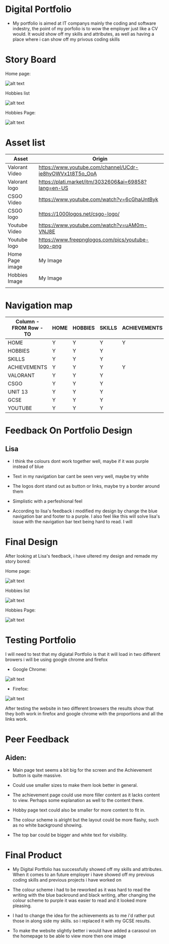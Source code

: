# Digital Portfolio

+ My portfolio is aimed at IT companys mainly the coding and software indestry, the point of my porfolio is to wow the employer just like a CV would. It would show off my skills and attributes, as well as having a place where i can show off my privous coding skills

# Story Board

Home page:

![alt text](../documentation/img/A1.png)

Hobbies list

![alt text](../documentation/img/a3.png)

Hobbies Page:

![alt text](../documentation/img/a2.png)

# Asset list

| Asset           | Origin                                                   |
|-----------------|----------------------------------------------------------|
| Valorant Video  | https://www.youtube.com/channel/UCdr-ie8hyOWVx1t8T5o_OoA |
| Valorant logo   | https://plati.market/itm/3032606&ai=69858?lang=en-US     |
| CSGO Video      | https://www.youtube.com/watch?v=6cGhaUntByk              |
| CSGO logo       | https://1000logos.net/csgo-logo/                         |
| Youtube Video   | https://www.youtube.com/watch?v=uAM0m-VNJ8E              |
| Youtube logo    | https://www.freepnglogos.com/pics/youtube-logo-png       |
| Home Page image | My Image                                                 |
| Hobbies Image   | My Image                                                 |
|                 |  

# Navigation map

| Column - FROM Row - TO | HOME | HOBBIES | SKILLS | ACHIEVEMENTS | VALORANT | CSGO | UNIT 13 | GCSE | YOUTUBE |
|------------------------|------|---------|--------|--------------|----------|------|---------|------|---------|
| HOME                   | Y    | Y       | Y      | Y            |          |      |         |      |         |
| HOBBIES                | Y    | Y       | Y      |              | Y        | Y    |         |      | Y       |
| SKILLS                 | Y    | Y       | Y      |              |          |      | Y       |      |         |
| ACHIEVEMENTS           | Y    | Y       | Y      | Y            |          |      | Y       | Y    |         |
| VALORANT               | Y    | Y       | Y      |              | Y        |      |         |      |         |
| CSGO                   | Y    | Y       | Y      |              |          | Y    |         |      |         |
| UNIT 13                | Y    | Y       | Y      |              |          |      | Y       |      |         |
| GCSE                   | Y    | Y       | Y      |              |          |      |         | Y    |         |
| YOUTUBE                | Y    | Y       | Y      |              |          |      |         |      | Y       |

# Feedback On Portfolio Design

## Lisa 

+ I think the colours dont work together well, maybe if it was purple instead of blue
+ Text in my navigation bar cant be seen very well, maybe try white
+ The logos dont stand out as button or links, maybe try a border around them
+ Simplistic with a perfeshional feel 

+ According to lisa's feedback i modified my design by change the blue navigation bar and footer to a purple. I also feel like this will solve lisa's issue with the navigation bar text being hard to read. I will 

# Final Design 

After looking at Lisa's feedback, i have ultered my design and remade my story bored: 

Home page:

![alt text](../documentation/img/b2.png)

Hobbies list

![alt text](../documentation/img/b3.png)

Hobbies Page:

![alt text](../documentation/img/b1.png)

# Testing Portfolio 

I will need to test that my digiatal Portfolio is that it will load in two different browers i will be using google chrome and firefox

+ Google Chrome:

![alt text](../documentation/img/Capture.PNG)

+ Firefox: 

![alt text](../documentation/img/Capture2.PNG)

After testing the website in two different browsers the results show that they both work in firefox and google chrome with the proportions and all the links work.

# Peer Feedback

## Aiden: 
+ Main page text seems a bit big for the screen and the Achievement button is quite massive.
+ Could use smaller sizes to make them look better in general.
+ The achievement page could use more filler content as it lacks content to view. Perhaps some  explanation as well to the content there.
+ Hobby page text could also be smaller for more content to fit in.

+ The colour scheme is alright but the layout could be more flashy, such as no white background showing.
+ The top bar could be bigger and white text for visibility.

# Final Product

+ My Digital Portfolio has successfully showed off my skills and attributes. When it comes to an future employer i have showed off my previous coding skills and previous projects i have worked on

+ The colour scheme i had to be reworked as it was hard to read the writing with the blue backround and black writing, after changing the colour scheme to purple it was easier to read and it looked more pleasing.

+ I had to change the idea for the achievements as to me i'd rather put those in along side my skills. so i replaced it with my GCSE results.

+ To make the website slightly better i would have added a carasoul on the homepage to be able to view more then one image 



